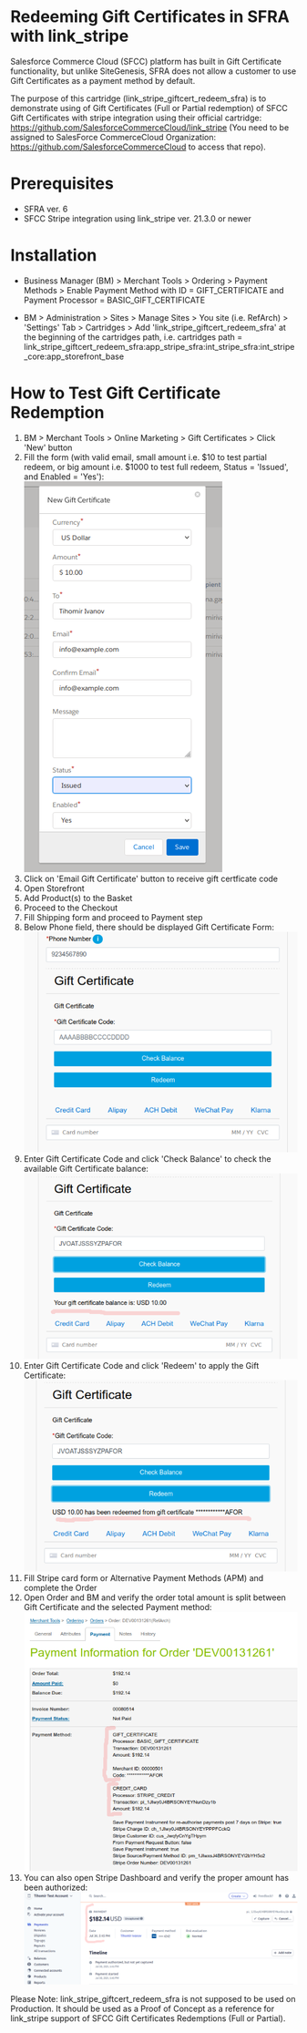 # Redeeming Gift Certificates in SFRA with link_stripe


Salesforce Commerce Cloud (SFCC) platform has built in Gift Certificate functionality, but unlike SiteGenesis, SFRA does not allow a customer to use Gift Certificates as a payment method by default.

The purpose of this cartridge (link_stripe_giftcert_redeem_sfra) is to demonstrate using of Gift Certificates (Full or Partial redemption) of SFCC Gift Certificates with stripe integration using their official cartridge: https://github.com/SalesforceCommerceCloud/link_stripe (You need to be assigned to SalesForce CommerceCloud Organization: https://github.com/SalesforceCommerceCloud to access that repo).

# Prerequisites

- SFRA ver. 6
- SFCC Stripe integration using link_stripe ver. 21.3.0 or newer

# Installation

- Business Manager (BM) > Merchant Tools >  Ordering >  Payment Methods > Enable Payment Method with ID = GIFT_CERTIFICATE and Payment Processor = BASIC_GIFT_CERTIFICATE

- BM > Administration >  Sites >  Manage Sites > You site (i.e. RefArch) > 'Settings' Tab > Cartridges > Add 'link_stripe_giftcert_redeem_sfra' at the beginning of the cartridges path, i.e. cartridges path = link_stripe_giftcert_redeem_sfra:app_stripe_sfra:int_stripe_sfra:int_stripe_core:app_storefront_base

# How to Test Gift Certificate Redemption

1. BM > Merchant Tools > Online Marketing > Gift Certificates > Click 'New' button
2. Fill the form (with valid email, small amount i.e. $10 to test partial redeem, or big amount i.e. $1000 to test full redeem, Status = 'Issued', and Enabled = 'Yes'):<br>
![BM Gift Cert](https://raw.githubusercontent.com/tishonator/link_stripe_giftcert_redeem_sfra/main/bm-gift-cert.png)
3. Click on 'Email Gift Certificate' button to receive gift certficate code
4. Open Storefront
5. Add Product(s) to the Basket
6. Proceed to the Checkout
7. Fill Shipping form and proceed to Payment step
8. Below Phone field, there should be displayed Gift Certificate Form:<br>
![Gift Cert Form](https://raw.githubusercontent.com/tishonator/link_stripe_giftcert_redeem_sfra/main/gift-cert-form.png)
9. Enter Gift Certificate Code and click 'Check Balance' to check the available Gift Certificate balance:<br>
![Gift Cert Balance](https://raw.githubusercontent.com/tishonator/link_stripe_giftcert_redeem_sfra/main/gift-cert-check-balance.png)
9. Enter Gift Certificate Code and click 'Redeem' to apply the Gift Certificate:<br>
![Gift Cert Balance](https://raw.githubusercontent.com/tishonator/link_stripe_giftcert_redeem_sfra/main/gift-cert-redeem.png)
10. Fill Stripe card form or Alternative Payment Methods (APM) and complete the Order
11. Open Order and BM and verify the order total amount is split between Gift Certificate and the selected Payment method:<br>
![Gift Cert Balance](https://raw.githubusercontent.com/tishonator/link_stripe_giftcert_redeem_sfra/main/sfra-gift-cert-order.png)
12. You can also open Stripe Dashboard and verify the proper amount has been authorized:
![Gift Cert Balance](https://raw.githubusercontent.com/tishonator/link_stripe_giftcert_redeem_sfra/main/stripe-gift-cert-order.png)


Please Note: link_stripe_giftcert_redeem_sfra is not supposed to be used on Production. It should be used as a Proof of Concept as a reference for link_stripe support of SFCC Gift Certificates Redemptions (Full or Partial).
